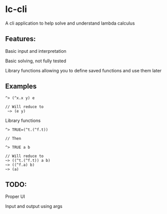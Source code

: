 # lc-cli

A cli application to help solve and understand lambda calculus

## Features:
Basic input and interpretation

Basic solving, not fully tested

Library functions allowing you to define saved functions and use them later

## Examples

```
^> (^x.x y) e

// Will reduce to
 ~> (e y)
```

Library functions

```
^> TRUE=(^t.(^f.t))

// Then

^> TRUE a b

// Will reduce to
~> ((^t.(^f.t)) a b)
~> ((^f.a) b)
~> (a)
```

## TODO:

Proper UI

Input and output using args
